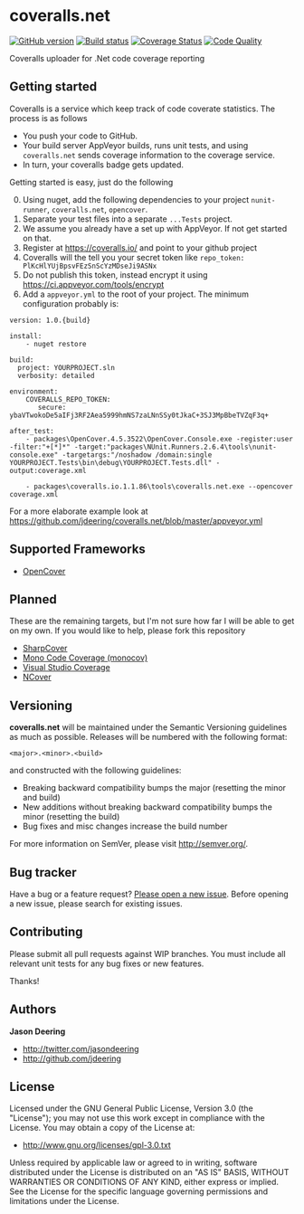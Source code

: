 coveralls.net
=============

[![GitHub version](https://badge.fury.io/gh/coveralls-net%2Fcoveralls.net.svg)](http://badge.fury.io/gh/coveralls-net%2Fcoveralls.net)
[![Build status](https://ci.appveyor.com/api/projects/status/78g2e7d9im25modd?svg=true)](https://ci.appveyor.com/project/jdeering/coveralls-net-gmbph)
[![Coverage Status](https://coveralls.io/repos/coveralls-net/coveralls.net/badge.svg)](https://coveralls.io/r/coveralls-net/coveralls.net)
[![Code Quality](https://scan.coverity.com/projects/4516/badge.svg)](https://scan.coverity.com/projects/4516)

Coveralls uploader for .Net code coverage reporting



## Getting started

Coveralls is a service which keep track of code coverate statistics. The process is as follows

* You push your code to GitHub.
* Your build server AppVeyor builds, runs unit tests, and using `coveralls.net` sends coverage information to the coverage service.
* In turn, your coveralls badge gets updated.

Getting started is easy, just do the following

0. Using nuget, add the following dependencies to your project `nunit-runner`, `coveralls.net`, `opencover`.
1. Separate your test files into a separate `...Tests` project.
1. We assume you already have a set up with AppVeyor. If not get started on that.
2. Register at https://coveralls.io/ and point to your github project
3. Coveralls will the tell you your secret token like `repo_token: PlKcHlYUjBpsvFEzSnScYzMDseJi9ASNx`
4. Do not publish this token, instead encrypt it using https://ci.appveyor.com/tools/encrypt
5. Add a `appveyor.yml` to the root of your project. The minimum configuration probably is:

```
version: 1.0.{build}

install:
    - nuget restore
    
build:
  project: YOURPROJECT.sln
  verbosity: detailed

environment:
    COVERALLS_REPO_TOKEN:  
       secure: ybaVTwokoDe5aIFj3RF2Aea5999hmNS7zaLNnSSy0tJkaC+3SJ3MpBbeTVZqF3q+
 
after_test: 
    - packages\OpenCover.4.5.3522\OpenCover.Console.exe -register:user -filter:"+[*]*" -target:"packages\NUnit.Runners.2.6.4\tools\nunit-console.exe" -targetargs:"/noshadow /domain:single  YOURPROJECT.Tests\bin\debug\YOURPROJECT.Tests.dll" -output:coverage.xml
        
    - packages\coveralls.io.1.1.86\tools\coveralls.net.exe --opencover coverage.xml
```
 
For a more elaborate example look at https://github.com/jdeering/coveralls.net/blob/master/appveyor.yml
 

## Supported Frameworks

* [OpenCover](https://github.com/sawilde/opencover)

## Planned

These are the remaining targets, but I'm not sure how far I will be able to get on my own. If you would like to help, please
fork this repository

* [SharpCover](https://github.com/gaillard/SharpCover)
* [Mono Code Coverage (monocov)](http://www.mono-project.com/docs/debug+profile/profile/code-coverage/)
* [Visual Studio Coverage](http://msdn.microsoft.com/en-us/library/dd299398%28v=vs.90%29.aspx)
* [NCover](https://www.ncover.com/)

## Versioning

<b>coveralls.net</b> will be maintained under the Semantic Versioning guidelines as much as possible. Releases will be numbered with the following format:

`<major>.<minor>.<build>`

and constructed with the following guidelines:

* Breaking backward compatibility bumps the major (resetting the minor and build)
* New additions without breaking backward compatibility bumps the minor (resetting the build)
* Bug fixes and misc changes increase the build number

For more information on SemVer, please visit http://semver.org/.


## Bug tracker

Have a bug or a feature request? [Please open a new issue](https://github.com/jdeering/coveralls.net/issues). Before opening a new issue, please search for existing issues.


## Contributing

Please submit all pull requests against WIP branches. You must include all relevant unit tests for any bug fixes or new features.

Thanks!


## Authors

**Jason Deering**

+ http://twitter.com/jasondeering
+ http://github.com/jdeering

## License

Licensed under the GNU General Public License, Version 3.0 (the "License"); you may not use this work except in compliance with the License. You may obtain a copy of the License at:

* http://www.gnu.org/licenses/gpl-3.0.txt

Unless required by applicable law or agreed to in writing, software distributed under the License is distributed on an "AS IS" BASIS, WITHOUT WARRANTIES OR CONDITIONS OF ANY KIND, either express or implied. See the License for the specific language governing permissions and limitations under the License.
